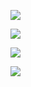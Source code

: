 ![](/Users/yuebinghui/Documents/program/github/note/images/image-20240816094441510.png)

![](/Users/yuebinghui/Documents/program/github/note/images/image-20240816094616500.png)

![](/Users/yuebinghui/Documents/program/github/note/images/image-20240816094706573.png)

![](/Users/yuebinghui/Documents/program/github/note/images/image-20240816094806224.png)
